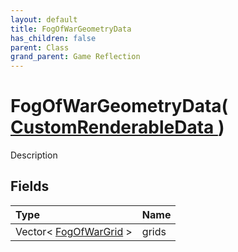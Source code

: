 ```yaml
---
layout: default
title: FogOfWarGeometryData
has_children: false
parent: Class
grand_parent: Game Reflection
---
```

# FogOfWarGeometryData( [ CustomRenderableData ](/riftbreaker-wiki/docs/game-reflection/classes/custom_renderable_data/) )
Description 

## Fields

| Type | Name |
|:----------|:--------------|
| Vector< [FogOfWarGrid](/riftbreaker-wiki/docs/game-reflection/classes/fog_of_war_grid/) > | grids |

